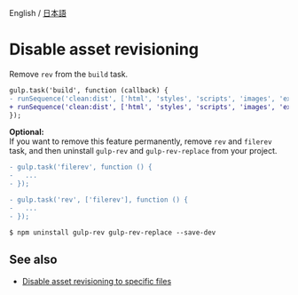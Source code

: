 English / [日本語](../help-ja/disable-revisioning.md)

# Disable asset revisioning

Remove `rev` from the `build` task.

```diff
gulp.task('build', function (callback) {
- runSequence('clean:dist', ['html', 'styles', 'scripts', 'images', 'extras'], 'rev', callback);
+ runSequence('clean:dist', ['html', 'styles', 'scripts', 'images', 'extras'], callback);
});
```

**Optional:**  
If you want to remove this feature permanently, remove `rev` and `filerev` task, and then uninstall `gulp-rev` and `gulp-rev-replace` from your project.

```diff
- gulp.task('filerev', function () {
-   ...
- });

- gulp.task('rev', ['filerev'], function () {
-   ...
- });
```

```
$ npm uninstall gulp-rev gulp-rev-replace --save-dev
```

## See also
- [Disable asset revisioning to specific files](disable-specific-revisioning.md)
